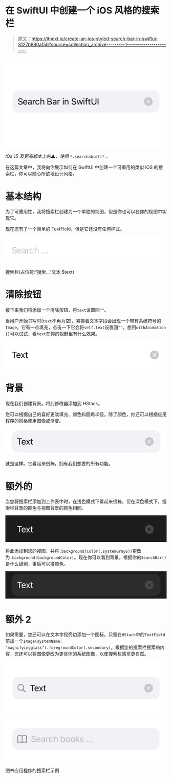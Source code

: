 # 在 SwiftUI 中创建一个 iOS 风格的搜索栏

> 原文：<https://itnext.io/create-an-ios-styled-search-bar-in-swiftui-3127b890af56?source=collection_archive---------1----------------------->

![](img/09d4b9aeb15e1c006886bdfa0c8aee80.png)

*IOs 15 及更高版本上的⚠️，使用* `*.searchable()*` *。*

在这篇文章中，我将向你展示如何在 SwiftUI 中创建一个可重用的类似 iOS 的搜索栏，你可以随心所欲地设计风格。

# 基本结构

为了可重用性，我将搜索栏创建为一个单独的视图，但是你也可以在你的视图中实现它。

现在您有了一个简单的 TextField，但是它还没有任何样式。

![](img/2a1c4c83df364058a630f653e0ba10af.png)

搜索栏(占位符:“搜索…”文本:$text)

# 清除按钮

接下来我们将添加一个清除按钮，将`text`设置回`""`。

当用户开始书写时(`text`不再为空)，紧挨着文本字段会出现一个带有系统符号的`Image`。它有一点填充，点击一下它会将`self.text`设置回`""`。想用`withAnimation {}`可以试试，看`text`在你的视野里有什么效果。

![](img/e380451be040376c18ec6430b319246d.png)

# 背景

现在我们创建背景。将此修改器添加到 HStack。

您可以根据自己的喜好更改填充、颜色和圆角半径。除了颜色，你还可以根据应用程序的风格使用图像或渐变。

![](img/f3b00100770aa772ce970c568a52c8a1.png)

就是这样。它看起来很棒，拥有我们想要的所有功能。

# 额外的

当您将搜索栏添加到工作表中时，在浅色模式下看起来很棒，但在深色模式下，搜索栏背景的颜色与视图背景的颜色相同。

![](img/155deb98370a318058265195c460a8cd.png)

将此添加到您的视图，并将`.background(Color(.systemGray6))`更改为`.background(backgroundColor)`。现在你可以看到背景。根据你的`SearchBar()`是什么级别，事后可以换颜色。

![](img/0a96c68b8ad78ff766aedd1d6b0d9a20.png)

# 额外 2

如果需要，您还可以在文本字段旁边添加一个图标。只需在`HStack`中的`TextField`前加一个`Image(systemName: "magnifyingglass").foregroundColor(.secondary)`。根据您的搜索栏搜索的内容，您还可以将图像更改为更具体的系统图像，以使搜索栏感觉更自然。

![](img/da743fdd8be2c1cbbf5a4d568689e8ee.png)![](img/53c0a18d66540f8fe1be95c7645a85d5.png)

图书应用程序的搜索栏示例
